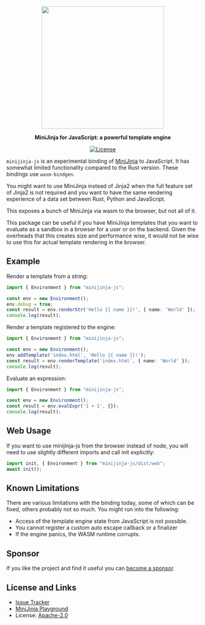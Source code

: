 <div align="center">
  <img src="https://github.com/mitsuhiko/minijinja/raw/main/artwork/logo.png" alt="" width=320>
  <p><strong>MiniJinja for JavaScript: a powerful template engine</strong></p>

[![License](https://img.shields.io/github/license/mitsuhiko/minijinja)](https://github.com/mitsuhiko/minijinja/blob/main/LICENSE)

</div>

`minijinja-js` is an experimental binding of
[MiniJinja](https://github.com/mitsuhiko/minijinja) to JavaScript.  It has somewhat
limited functionality compared to the Rust version.  These bindings use
`wasm-bindgen`.

You might want to use MiniJinja instead of Jinja2 when the full feature set
of Jinja2 is not required and you want to have the same rendering experience
of a data set between Rust, Python and JavaScript.

This exposes a bunch of MiniJinja via wasm to the browser, but not all of it.

This package can be useful if you have MiniJinja templates that you want to
evaluate as a sandbox in a browser for a user or on the backend.  Given the
overheads that this creates size and performance wise, it would not be wise to
use this for actual template rendering in the browser.

## Example

Render a template from a string:

```typescript
import { Environment } from "minijinja-js";

const env = new Environment();
env.debug = true;
const result = env.renderStr('Hello {{ name }}!', { name: 'World' });
console.log(result);
```

Render a template registered to the engine:

```typescript
import { Environment } from "minijinja-js";

const env = new Environment();
env.addTemplate('index.html', 'Hello {{ name }}!');
const result = env.renderTemplate('index.html', { name: 'World' });
console.log(result);
```

Evaluate an expression:

```typescript
import { Environment } from "minijinja-js";

const env = new Environment();
const result = env.evalExpr('1 + 1', {});
console.log(result);
```

## Web Usage

If you want to use minijinja-js from the browser instead of node, you will
need to use slightly different imports and call init explicitly:


```javascript
import init, { Environment } from "minijinja-js/dist/web";
await init();
```

## Known Limitations

There are various limitations with the binding today, some of which can be fixed,
others probably not so much.  You might run into the following:

* Access of the template engine state from JavaScript is not possible.
* You cannot register a custom auto escape callback or a finalizer
* If the engine panics, the WASM runtime corrupts.

## Sponsor

If you like the project and find it useful you can [become a
sponsor](https://github.com/sponsors/mitsuhiko).

## License and Links

- [Issue Tracker](https://github.com/mitsuhiko/minijinja/issues)
- [MiniJinja Playground](https://mitsuhiko.github.io/minijinja-playground/)
- License: [Apache-2.0](https://github.com/mitsuhiko/minijinja/blob/main/LICENSE)
